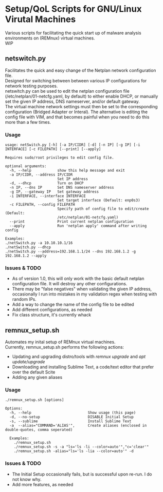 # Setup/QoL Scripts for GNU/Linux Virutal Machines
Various scripts for facilitating the quick start up of malware analysis environments on (REMnux) virtual machines.<br/>
WIP
## netswitch.py
Facilitates the quick and easy change of the Netplan network configuration file. <br/> 
Designed for switching between between various IP configurations for network testing purposes. <br/>
netswitch.py can be used to edit the netplan configuration file (/etc/netplan/01-netcfg.yaml, by default) to either enable DHCP, or manually set the given IP address, DNS nameserver, and/or default gateway.<br/>
The virtual machine network settings must then be set to the corresponding configuration (Bridged Adapter or Interal). The alternative is editing the config file with VIM, and that becomes painful when you need to do this more than a few times.
### Usage
```
usage: netSwitch.py [-h] [-a IP/CIDR] [-d] [-n IP] [-g IP] [-i INTERFACE] [-c FILEPATH] [--print] [--apply]

Requires sudo/root privileges to edit config file.

optional arguments:
  -h, --help            show this help message and exit
  -a IP/CIDR, --address IP/CIDR
                        Set IP address
  -d, --dhcp            Turn on DHCP
  -n IP, --dns IP       Set DNS nameserver address
  -g IP, --gateway IP   Set gateway address
  -i INTERFACE, --interface INTERFACE
                        Set target interface (Default: enp0s3)
  -c FILEPATH, --config FILEPATH
                        Specify path of config file to edit/create (Default:
                        /etc/netplan/01-netcfg.yaml)
  --print               Print current netplan configuration
  --apply               Run 'netplan apply' command after writing config

Examples:
./netSwitch.py -a 10.10.10.1/16
./netSwitch.py --dhcp
./netSwitch.py --address=192.168.1.1/24 --dns 192.168.1.2 -g 192.168.1.2 --apply
```
### Issues & TODO
- As of version 1.0, this will only work with the basic default netplan configuration file. It will destroy any other configurations.
- There may be "false negatives" when validating the given IP address, occasionally I run into mistakes in my validation regex when testing with random IPs.
- Add a way to change the name of the config file to be edited
- Add different configurations, as needed
- Fix class structure, it's currently whack
## remnux_setup.sh
Automates my inital setup of REMnux virtual machines.<br/>
Currently, remnux_setup.sh performs the following actions:
- Updating and upgrading distro/tools with *remnux upgrade* and *apt update*/*upgrade*
- Downloading and installing Sublime Text, a code/text editor that prefer over the default Scite
- Adding any given aliases
### Usage
```
./remnux_setup.sh [options]

Options:
  -h, --help                          Show usage (this page)
  -d, --no-setup                      DISABLE Initial Setup
  -s, --sublime                       Install Sublime Text
  -a  --alias="COMMAND='ALIAS'",      Create aliases (enclosed in double-quotes, comma seperated)

  Examples:
  	./remnux_setup.sh 
  	./remnux_setup.sh -s -a "ls='ls -li --color=auto'","c='clear'"
  	./remnux_setup.sh -alias="ls='ls -lia --color=auto'" -d

```
### Issues & TODO
- The Initial Setup occasionally fails, but is successful upon re-run. I do not know why.
- Add more features, as needed
